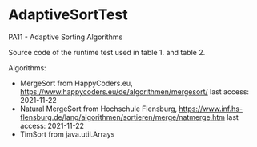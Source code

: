 # AdaptiveSortTest

PA11 - Adaptive Sorting Algorithms  

Source code of the runtime test used in table 1. and table 2.  

Algorithms:  
- MergeSort from HappyCoders.eu,
https://www.happycoders.eu/de/algorithmen/mergesort/
last access: 2021-11-22  
- Natural MergeSort from Hochschule Flensburg, https://www.inf.hs-flensburg.de/lang/algorithmen/sortieren/merge/natmerge.htm
last access: 2021-11-22  
- TimSort from java.util.Arrays
